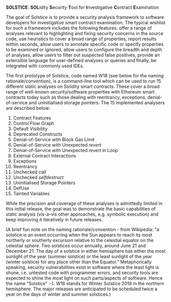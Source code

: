**SOLSTICE**: **SOL**idity **S**ecurity **T**ool for **I**nvestigative **C**ontract **E**xamination

The goal of Solstice is to provide a security analysis framework to software developers for investigative smart contract examination. The typical wishlist for such a framework includes the following features: offer a range of analyses relevant to highlighting and fixing security concerns in the source code, use heuristics to cover a broad range of properties, report results within seconds, allow users to annotate specific code or specify properties to be examined or ignored, allow users to configure the breadth and depth of analyses, allow users to filter out suspected false positives, provide an extensible language for user-defined analyses or queries and finally, be integrated with commonly used IDEs.

The first prototype of Solstice, code named W18 (see below for the naming rationale/convention), is a command-line tool which can be used to run 15 different static analyses on Solidity smart contracts. These cover a broad range of well-known security/software properties with Ethereum smart contracts today such as those dealing with reentrancy, exceptions, denial-of-service and uninitialised storage pointers. The 15 implemented analysers are described below:

1. Contract Features
2. Control Flow Graph
3. Default Visibility
4. Deprecated Constructs
5. Denial-of-Service with Block Gas Limit
6. Denial-of-Service with Unexpected *revert*
7. Denial-of-Service with Unexpected *revert* in Loop
8. External Contract Interactions
9. Exceptions
10. Reentrancy
11. Unchecked *call*
12. Unchecked *selfdestruct*
13. Uninitialised Storage Pointers
14. DefUse
15. Tainted Variables

While the precision and coverage of these analyses is admittedly limited in this initial release, the goal was to demonstrate the basic capabilities of static analysis (vis-a-vis other approaches, e.g. symbolic execution) and keep improving it iteratively in future releases.

(A brief fun note on the naming rationale/convention - from Wikipedia: "a solstice is an event occurring when the Sun appears to reach its most northerly or southerly excursion relative to the celestial equator on the celestial sphere. Two solstices occur annually, around June 21 and December 21. The day of a solstice in either hemisphere has either the most sunlight of the year (summer solstice) or the least sunlight of the year (winter solstice) for any place other than the Equator." Metaphorically speaking, security vulnerabilities exist in software where the least light is shone, i.e. untested code with programmer errors, and security tools are expected to shine the most light on such parts/aspects of software. Hence the name "Solstice" :-). W18 stands for Winter Solstice 2018 in the northern hemisphere. The major releases are anticipated to be scheduled twice a year on the days of winter and summer solstices.)









